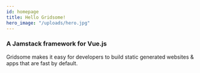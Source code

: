 ```yaml
---
id: homepage
title: Hello Gridsome!
hero_image: "/uploads/hero.jpg"
---
```


### A Jamstack framework for Vue.js

Gridsome makes it easy for developers to build static generated websites & apps that are fast by default.

